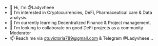 - 👋 Hi, I’m @Ladyvheee
- 👀 I’m interested in Cryptocurrencies, DeFi, Pharmaceutical care & Data analysis.
- 🌱 I’m currently learning Decentralized Finance & Project management.
- 💞️ I’m looking to collaborate on good DeFi projects as a community Moderator
- 📫 Reach me via otuvictoria789@gmail.com & Telegram @Ladyvheee ..

<!---
Ladyvheee/Ladyvheee is a ✨ special ✨ repository because its `README.md` (this file) appears on your GitHub profile.
You can click the Preview link to take a look at your changes.
--->
